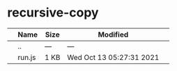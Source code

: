 # recursive-copy

<table><thead><tr class="header"><th></th><th>Name</th><th>Size</th><th>Modified</th><th></th></tr></thead><tbody><tr class="odd"><td></td><td><span class="goup">..</span></td><td>—</td><td>—</td><td></td></tr><tr class="even"><td></td><td><span class="name">run.js</span></td><td>1 KB</td><td>Wed Oct 13 05:27:31 2021</td><td></td></tr></tbody></table>
